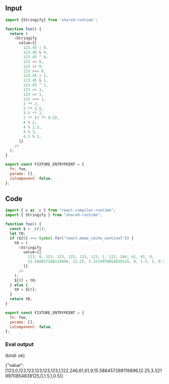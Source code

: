 
## Input

```javascript
import {Stringify} from 'shared-runtime';

function foo() {
  return (
    <Stringify
      value={[
        123.45 | 0,
        123.45 & 0,
        123.45 ^ 0,
        123 << 0,
        123 >> 0,
        123 >>> 0,
        123.45 | 1,
        123.45 & 1,
        123.45 ^ 1,
        123 << 1,
        123 >> 1,
        123 >>> 1,
        3 ** 2,
        3 ** 2.5,
        3.5 ** 2,
        2 ** (3 ** 0.5),
        4 % 2,
        4 % 2.5,
        4 % 3,
        4.5 % 2,
      ]}
    />
  );
}

export const FIXTURE_ENTRYPOINT = {
  fn: foo,
  params: [],
  isComponent: false,
};

```

## Code

```javascript
import { c as _c } from "react-compiler-runtime";
import { Stringify } from "shared-runtime";

function foo() {
  const $ = _c(1);
  let t0;
  if ($[0] === Symbol.for("react.memo_cache_sentinel")) {
    t0 = (
      <Stringify
        value={[
          123, 0, 123, 123, 123, 123, 123, 1, 122, 246, 61, 61, 9,
          15.588457268119896, 12.25, 3.3219970854839125, 0, 1.5, 1, 0.5,
        ]}
      />
    );
    $[0] = t0;
  } else {
    t0 = $[0];
  }
  return t0;
}

export const FIXTURE_ENTRYPOINT = {
  fn: foo,
  params: [],
  isComponent: false,
};

```
      
### Eval output
(kind: ok) <div>{"value":[123,0,123,123,123,123,123,1,122,246,61,61,9,15.588457268119896,12.25,3.3219970854839125,0,1.5,1,0.5]}</div>